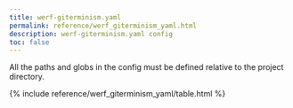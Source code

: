 ```yaml
---
title: werf-giterminism.yaml
permalink: reference/werf_giterminism_yaml.html
description: werf-giterminism.yaml config
toc: false
---
```


All the paths and globs in the config must be defined relative to the project directory.

{% include reference/werf_giterminism_yaml/table.html %}
